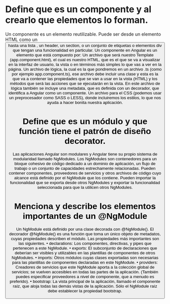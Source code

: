 # Define que es un componente y al crearlo que elementos lo forman.
Un componente es un elemento reutilizable. Puede ser desde un elemento HTML como un <button> hasta una lista , un header, un section, o un conjunto de etiquetas o elementos div que tengan una funcionalidad en particular.
Un componente en Angular es un elemento que está compuesto por:
Un archivo que será nuestro Template (app.component.html), el cual es nuestro HTML, que es el que se va a visualizar en la interfaz de usuario, la vista o en términos más simples lo que vas a ver en la página. 
Un archivo de lógica, la cual es la que pondremos en un archivo .ts (como por ejemplo app.component.ts), ese archivo debe incluir una clase y esta es la que va a contener las propiedades que se van a usar en la vista (HTML) y los métodos que será las acciones que se ejecutarán en la vista. En este archivo de lógica también se incluye una metadata, que es definida con un decorador, que identifica a Angular como un componente.
Un archivo para el CSS (podemos usar un preprocesador como SASS o LESS), donde incluiremos los estilos, lo que nos ayuda a hacer bonita nuestra aplicación.
# Define que es un módulo y que función tiene el patrón de diseño decorator.
Las aplicaciones Angular son modulares y Angular tiene su propio sistema de modularidad llamado NgModules. Los NgModules son contenedores para un bloque cohesivo de código dedicado a un dominio de aplicación, un flujo de trabajo o un conjunto de capacidades estrechamente relacionadas. Pueden contener componentes, proveedores de servicios y otros archivos de código cuyo alcance está definido por el NgModule que los contiene. Pueden importar la funcionalidad que se exporta desde otros NgModules y exportar la funcionalidad seleccionada para que la utilicen otros NgModules.
# Menciona y describe los elementos importantes de un @NgModule
 Un NgModule está definido por una clase decorada con @NgModule(). El decorador @NgModule() es una función que toma un único objeto de metadatos, cuyas propiedades describen el módulo. Las propiedades más importantes son las siguientes.
•	declarations: Los componentes, directivas, y pipes que pertenecen a este NgModule.
•	exports: El subconjunto de declaraciones que deberían ser visibles y utilizables en las plantillas de componentes de otros NgModules.
•	imports: Otros módulos cuyas clases exportadas son necesarias para las plantillas de componentes declaradas en este NgModule.
•	providers: Creadores de servicios que este NgModule aporta a la colección global de servicios; se vuelven accesibles en todas las partes de la aplicación. (También puedes especificar proveedores a nivel de componente, que a menudo es preferido).
•	bootstrap: La vista principal de la aplicación, llamado el componente raíz, que aloja todas las demás vistas de la aplicación. Sólo el NgModule raíz debe establecer la propiedad bootstrap.
